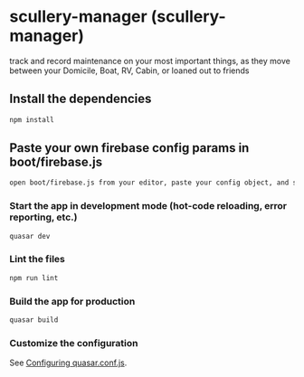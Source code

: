 # scullery-manager (scullery-manager)

track and record maintenance on your most important things, as they move between your Domicile, Boat, RV, Cabin, or loaned out to friends

## Install the dependencies
```bash
npm install
```

## Paste your own firebase config params in boot/firebase.js
```bash
open boot/firebase.js from your editor, paste your config object, and save changes
```

### Start the app in development mode (hot-code reloading, error reporting, etc.)
```bash
quasar dev
```

### Lint the files
```bash
npm run lint
```

### Build the app for production
```bash
quasar build
```

### Customize the configuration
See [Configuring quasar.conf.js](https://quasar.dev/quasar-cli/quasar-conf-js).

